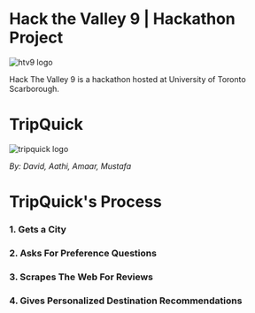 # Hack the Valley 9 | Hackathon Project
![htv9 logo]()

Hack The Valley 9 is a hackathon hosted at University of Toronto Scarborough.

# TripQuick
![tripquick logo]()

_By: David, Aathi, Amaar, Mustafa_

# TripQuick's Process
### 1. Gets a City
### 2. Asks For Preference Questions
### 3. Scrapes The Web For Reviews
### 4. Gives Personalized Destination Recommendations

